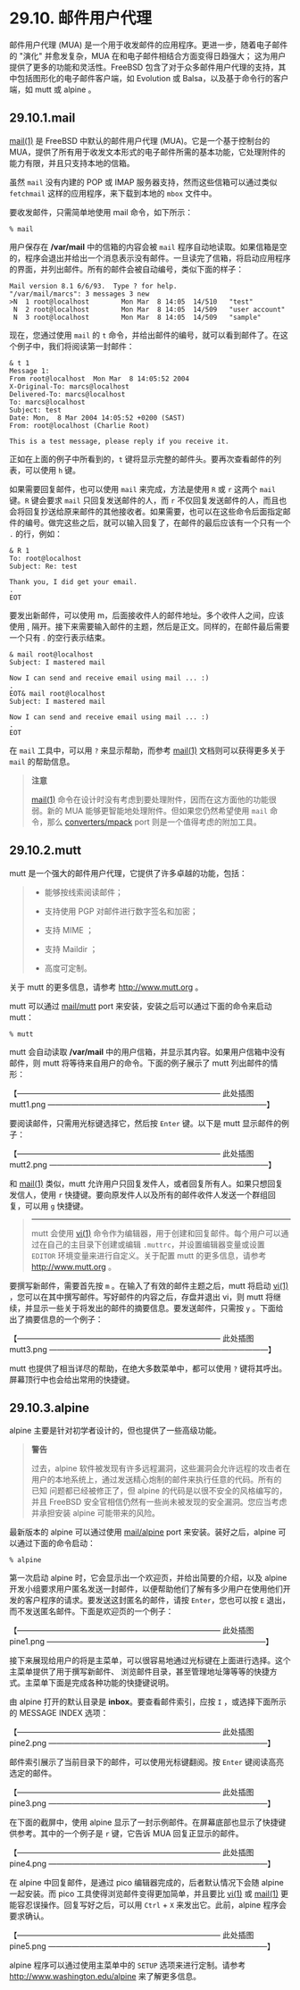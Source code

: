 # 29.10. 邮件用户代理

邮件用户代理 (MUA) 是一个用于收发邮件的应用程序。更进一步，随着电子邮件的 "演化" 并愈发复杂，MUA 在和电子邮件相结合方面变得日趋强大； 这为用户提供了更多的功能和灵活性。FreeBSD 包含了对于众多邮件用户代理的支持，其中包括图形化的电子邮件客户端，如 Evolution 或 Balsa，以及基于命令行的客户端，如 mutt 或 alpine 。

## 29.10.1.mail

[mail(1)](https://www.freebsd.org/cgi/man.cgi?query=mail&sektion=1&format=html) 是 FreeBSD 中默认的邮件用户代理 (MUA)。它是一个基于控制台的 MUA，提供了所有用于收发文本形式的电子邮件所需的基本功能，它处理附件的能力有限，并且只支持本地的信箱。

虽然 `mail` 没有内建的 POP 或 IMAP 服务器支持，然而这些信箱可以通过类似 `fetchmail` 这样的应用程序，来下载到本地的 `mbox` 文件中。

要收发邮件，只需简单地使用 mail 命令，如下所示：

```
% mail
```

用户保存在 **/var/mail** 中的信箱的内容会被 `mail` 程序自动地读取。如果信箱是空的，程序会退出并给出一个消息表示没有邮件。一旦读完了信箱，将启动应用程序的界面，并列出邮件。所有的邮件会被自动编号，类似下面的样子：

```
Mail version 8.1 6/6/93.  Type ? for help.
"/var/mail/marcs": 3 messages 3 new
>N  1 root@localhost        Mon Mar  8 14:05  14/510   "test"
 N  2 root@localhost        Mon Mar  8 14:05  14/509   "user account"
 N  3 root@localhost        Mon Mar  8 14:05  14/509   "sample"
```

现在，您通过使用 `mail` 的 `t` 命令，并给出邮件的编号，就可以看到邮件了。在这个例子中，我们将阅读第一封邮件：

```
& t 1
Message 1:
From root@localhost  Mon Mar  8 14:05:52 2004
X-Original-To: marcs@localhost
Delivered-To: marcs@localhost
To: marcs@localhost
Subject: test
Date: Mon,  8 Mar 2004 14:05:52 +0200 (SAST)
From: root@localhost (Charlie Root)

This is a test message, please reply if you receive it.
```

正如在上面的例子中所看到的，`t` 键将显示完整的邮件头。要再次查看邮件的列表，可以使用 `h` 键。

如果需要回复邮件，也可以使用 `mail` 来完成，方法是使用 `R` 或 `r` 这两个 `mail` 键。`R` 键会要求 `mail` 只回复发送邮件的人，而 `r` 不仅回复发送邮件的人，而且也会将回复抄送给原来邮件的其他接收者。如果需要，也可以在这些命令后面指定邮件的编号。做完这些之后，就可以输入回复了，在邮件的最后应该有一个只有一个 `.` 的行，例如：

```
& R 1
To: root@localhost
Subject: Re: test

Thank you, I did get your email.
.
EOT
```

要发出新邮件，可以使用 m，后面接收件人的邮件地址。多个收件人之间，应该使用 , 隔开。接下来需要输入邮件的主题，然后是正文。同样的，在邮件最后需要一个只有 . 的空行表示结束。

```
& mail root@localhost
Subject: I mastered mail

Now I can send and receive email using mail ... :)
.
EOT& mail root@localhost
Subject: I mastered mail

Now I can send and receive email using mail ... :)
.
EOT
```

在 `mail` 工具中，可以用 `?` 来显示帮助，而参考 [mail(1)](https://www.freebsd.org/cgi/man.cgi?query=mail&sektion=1&format=html) 文档则可以获得更多关于 `mail` 的帮助信息。

> **注意**
> 
> [mail(1)](https://www.freebsd.org/cgi/man.cgi?query=mail&sektion=1&format=html) 命令在设计时没有考虑到要处理附件，因而在这方面他的功能很弱。新的 MUA 能够更智能地处理附件。但如果您仍然希望使用 `mail` 命令，那么 [converters/mpack](https://cgit.freebsd.org/ports/tree/converters/mpack/pkg-descr) port 则是一个值得考虑的附加工具。

## 29.10.2.mutt

mutt 是一个强大的邮件用户代理，它提供了许多卓越的功能，包括：

> - 能够按线索阅读邮件；
> 
> - 支持使用 PGP 对邮件进行数字签名和加密；
> 
> - 支持 MIME ；
> 
> - 支持 Maildir ；
> 
> - 高度可定制。

关于 mutt 的更多信息，请参考 <http://www.mutt.org> 。

mutt 可以通过 [mail/mutt](https://cgit.freebsd.org/ports/tree/mail/mutt/pkg-descr) port 来安装，安装之后可以通过下面的命令来启动 mutt：

```
% mutt
```

mutt 会自动读取 **/var/mail** 中的用户信箱，并显示其内容。如果用户信箱中没有邮件，则 mutt 将等待来自用户的命令。下面的例子展示了 mutt 列出邮件的情形：

【—————————————————————————— 此处插图 mutt1.png ————————————————————————————】

要阅读邮件，只需用光标键选择它，然后按 `Enter` 键。以下是 mutt 显示邮件的例子：

【—————————————————————————— 此处插图 mutt2.png ————————————————————————————】

和 [mail(1)](https://www.freebsd.org/cgi/man.cgi?query=mail&sektion=1&format=html) 类似，mutt 允许用户只回复发件人，或者回复所有人。如果只想回复发信人，使用 `r` 快捷键。要向原发件人以及所有的邮件收件人发送一个群组回复，可以用 `g` 快捷键。

> ****
> 
> mutt 会使用 [vi(1)](https://www.freebsd.org/cgi/man.cgi?query=vi&sektion=1&format=html) 命令作为编辑器，用于创建和回复邮件。每个用户可以通过在自己的主目录下创建或编辑 `.muttrc`，并设置编辑器变量或设置 `EDITOR` 环境变量来进行自定义。关于配置 mutt 的更多信息，请参考 <http://www.mutt.org> 。

要撰写新邮件，需要首先按 `m` 。在输入了有效的邮件主题之后，mutt 将启动 [vi(1)](https://www.freebsd.org/cgi/man.cgi?query=vi&sektion=1&format=html) ，您可以在其中撰写邮件。写好邮件的内容之后，存盘并退出 vi，则 mutt 将继续，并显示一些关于将发出的邮件的摘要信息。要发送邮件，只需按 `y` 。下面给出了摘要信息的一个例子：

【—————————————————————————— 此处插图 mutt3.png ————————————————————————————】

mutt 也提供了相当详尽的帮助，在绝大多数菜单中，都可以使用 `?` 键将其呼出。屏幕顶行中也会给出常用的快捷键。

## 29.10.3.alpine

alpine 主要是针对初学者设计的，但也提供了一些高级功能。

> **警告**
> 
> 过去，alpine 软件被发现有许多远程漏洞，这些漏洞会允许远程的攻击者在用户的本地系统上，通过发送精心炮制的邮件来执行任意的代码。所有的 已知 问题都已经被修正了，但 alpine 的代码是以很不安全的风格编写的，并且 FreeBSD 安全官相信仍然有一些尚未被发现的安全漏洞。您应当考虑并承担安装 alpine 可能带来的风险。

最新版本的 alpine 可以通过使用 [mail/alpine](https://cgit.freebsd.org/ports/tree/mail/alpine/pkg-descr) port 来安装。装好之后，alpine 可以通过下面的命令启动：

```
% alpine
```

第一次启动 alpine 时，它会显示出一个欢迎页，并给出简要的介绍，以及 alpine 开发小组要求用户匿名发送一封邮件，以便帮助他们了解有多少用户在使用他们开发的客户程序的请求。要发送这封匿名的邮件，请按 `Enter`，您也可以按 `E` 退出，而不发送匿名邮件。下面是欢迎页的一个例子：

【—————————————————————————— 此处插图 pine1.png ————————————————————————————】

接下来展现给用户的将是主菜单，可以很容易地通过光标键在上面进行选择。这个主菜单提供了用于撰写新邮件、 浏览邮件目录，甚至管理地址簿等等的快捷方式。主菜单下面是完成各种功能的快捷键说明。

由 alpine 打开的默认目录是 **inbox**。要查看邮件索引，应按 `I` ，或选择下面所示的 MESSAGE INDEX 选项：

【—————————————————————————— 此处插图 pine2.png ————————————————————————————】

邮件索引展示了当前目录下的邮件，可以使用光标键翻阅。按 `Enter` 键阅读高亮选定的邮件。

【—————————————————————————— 此处插图 pine3.png ————————————————————————————】

在下面的截屏中，使用 alpine 显示了一封示例邮件。在屏幕底部也显示了快捷键供参考。其中的一个例子是 `r` 键，它告诉 MUA 回复正显示的邮件。

【—————————————————————————— 此处插图 pine4.png ————————————————————————————】

在 alpine 中回复邮件，是通过 pico 编辑器完成的，后者默认情况下会随 alpine 一起安装。而 pico 工具使得浏览邮件变得更加简单，并且要比 [vi(1)](https://www.freebsd.org/cgi/man.cgi?query=vi&sektion=1&format=html) 或 [mail(1)](https://www.freebsd.org/cgi/man.cgi?query=vi&sektion=1&format=html) 更能容忍误操作。回复写好之后，可以用 `Ctrl` + `X` 来发出它。此前，alpine 程序会要求确认。

【—————————————————————————— 此处插图 pine5.png ————————————————————————————】

alpine 程序可以通过使用主菜单中的 `SETUP` 选项来进行定制。请参考 <http://www.washington.edu/alpine> 来了解更多信息。
